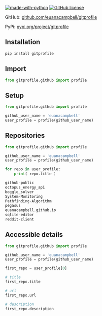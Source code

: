 [![made-with-python](https://img.shields.io/badge/Made%20with-Python-1f425f.svg)](https://www.python.org/) [![GitHub license](https://img.shields.io/github/license/Naereen/StrapDown.js.svg)](https://github.com/Naereen/StrapDown.js/blob/master/LICENSE)

GitHub: [github.com/euanacampbell/gitprofile](https://github.com/euanacampbell/gitprofile)

PyPi: [pypi.org/project/gitprofile](https://pypi.org/project/gitprofile)

## Installation

```bash
pip install gitprofile
```

## Import

```python
from gitprofile.github import profile
```

## Setup

```python
from gitprofile.github import profile

github_user_name = 'euanacampbell'
user_profile = profile(github_user_name)
```

## Repositories

```python
from gitprofile.github import profile

github_user_name = 'euanacampbell'
user_profile = profile(github_user_name)

for repo in user_profile:
    print( repo.title )

github-public
octopus_energy_api
boggle_solver
System-Monitoring
Pathfinding-Algorithm
pegasus
euanacampbell.github.io
sqlite-editor
reddit-client
```

## Accessible details

```python
from gitprofile.github import profile

github_user_name = 'euanacampbell'
user_profile = profile(github_user_name)

first_repo = user_profile[0]

# title
first_repo.title

# url
first_repo.url

# description
first_repo.description
```